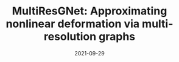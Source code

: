 ---
title: "MultiResGNet: Approximating nonlinear deformation via multi-resolution graphs"
otherpublications: otherpublications
collection: publications
permalink: /otherpublication/2021-multi-resgtalk
date: 2021-09-29
venue: 'Visual Computing'
# paperurl: '/files/pdf/research/Turning the Lights on.pdf'
link: 'https://cgvi.jp/vc2021/program/oral/'
citation: '<a href="https://li-tianxing.github.io/">Tianxing Li</a>, <b>Rui Shi</b>, <a href="https://graphics.c.u-tokyo.ac.jp/hp/kanai/">Takashi Kanai</a>. <i>Visual Computing</i>, 2021,  Invited Talk No. 7.'
---